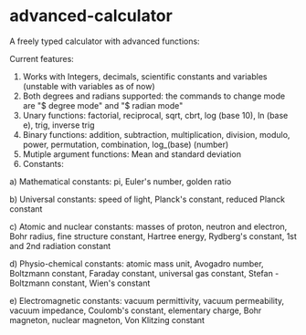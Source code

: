 # advanced-calculator
A freely typed calculator with advanced functions:

Current features:
1) Works with Integers, decimals, scientific constants and variables (unstable with variables as of now)
2) Both degrees and radians supported: the commands to change mode are "$ degree mode" and "$ radian mode"
3) Unary functions: factorial, reciprocal, sqrt, cbrt, log (base 10), ln (base e), trig, inverse trig
4) Binary functions: addition, subtraction, multiplication, division, modulo, power, permutation, combination, log_(base) (number)
5) Mutiple argument functions: Mean and standard deviation
6) Constants:

  a) Mathematical constants: pi, Euler's number, golden ratio 
  
  b) Universal constants: speed of light, Planck's constant, reduced Planck constant
  
  c) Atomic and nuclear constants: masses of proton, neutron and electron, Bohr radius, fine structure constant, Hartree energy, Rydberg's constant, 1st and 2nd radiation constant
  
  d) Physio-chemical constants: atomic mass unit, Avogadro number, Boltzmann constant, Faraday constant, universal gas constant, Stefan - Boltzmann constant, Wien's constant
  
  e) Electromagnetic constants: vacuum permittivity, vacuum permeability, vacuum impedance, Coulomb's constant, elementary charge, Bohr magneton, nuclear magneton, Von Klitzing constant
  
